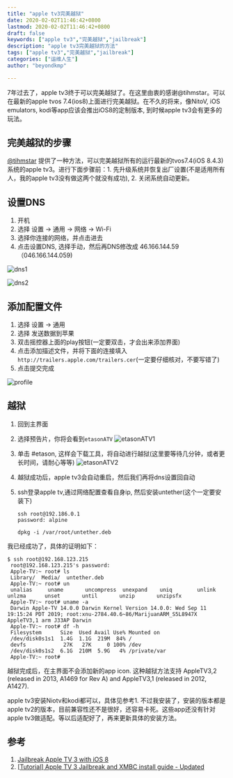 ```yaml
---
title: "apple tv3完美越狱"
date: 2020-02-02T11:46:42+0800
lastmod: 2020-02-02T11:46:42+0800
draft: false
keywords: ["apple tv3","完美越狱","jailbreak"]
description: "apple tv3完美越狱的方法"
tags: ["apple tv3","完美越狱","jailbreak"]
categories: ["运维人生"]
author: "beyondkmp"

---
```


7年过去了，apple tv3终于可以完美越狱了。在这里由衷的感谢@tihmstar。可以在最新的apple tvos 7.4(ios8)上面进行完美越狱。在不久的将来，像NitoV, iOS emulators, kodi等app应该会推出iOS8的定制版本, 到时候apple tv3会有更多的玩法。

## 完美越狱的步骤

[@tihmstar](https://twitter.com/tihmstar) 提供了一种方法，可以完美越狱所有的运行最新的tvos7.4(iOS 8.4.3)系统的apple tv3。进行下面步骤前：1. 先升级系统并恢复出厂设置(不是适用所有人，我的apple tv3没有做这两个就没有成功), 2. 关闭系统自动更新。

## 设置DNS

1. 开机
2. 选择 设置 -> 通用 -> 网络 -> Wi-Fi
3. 选择你连接的网络，并点击进去
4. 点击设置DNS, 选择手动，然后再DNS修改成 46.166.144.59（046.166.144.059)

![dns1](/imgs/appletv3/dns1.png)


<!--more-->

![dns2](/imgs/appletv3/dns2.png)

## 添加配置文件

1. 选择 设置 -> 通用
2. 选择 发送数据到苹果
3. 双击摇控器上面的play按钮(一定要双击，才会出来添加界面)
4. 点击添加描述文件，并将下面的连接填入`http://trailers.apple.com/trailers.cer`(一定要仔细核对，不要写错了)
5. 点击提交完成

![profile]( /imgs/appletv3/profile.png )

## 越狱

1. 回到主界面
2. 选择预告片，你将会看到`etasonATV`
    ![etasonATV1]( /imgs/appletv3/etasonATV1.png )

3. 单击 #etason, 这样会下载工具，将自动进行越狱(这里要等待几分钟，或者更长时间，请耐心等等)
    ![etasonATV2]( /imgs/appletv3/etasonATV2.png )

4. 越狱成功后，apple tv3会自动重启，然后我们再将dns设置回自动
5. ssh登录apple tv,通过网络配置查看自身ip, 然后安装untether(这个一定要安装下)

    ```
    ssh root@192.186.0.1
    password: alpine

    dpkg -i /var/root/untether.deb
    ```

我已经成功了，具体的证明如下：

```
$ ssh root@192.168.123.215
 root@192.168.123.215's password:
 Apple-TV:~ root# ls
 Library/  Media/  untether.deb
 Apple-TV:~ root# un
 unalias     uname       uncompress  unexpand    uniq        unlink      unlzma      unset       until       unzip       unzipsfx
 Apple-TV:~ root# uname -a
 Darwin Apple-TV 14.0.0 Darwin Kernel Version 14.0.0: Wed Sep 11 19:15:24 PDT 2019; root:xnu-2784.40.6~86/MarijuanARM_S5L8947X AppleTV3,1 arm J33AP Darwin
 Apple-TV:~ root# df -h
 Filesystem      Size  Used Avail Use% Mounted on
 /dev/disk0s1s1  1.4G  1.1G  219M  84% /
 devfs            27K   27K     0 100% /dev
 /dev/disk0s1s2  6.1G  210M  5.9G   4% /private/var
 Apple-TV:~ root#

```

越狱完成后，在主界面不会添加新的app icon. 这种越狱方法支持 AppleTV3,2 (released in 2013, A1469 for Rev A) and AppleTV3,1 (released in 2012, A1427).

apple tv3安装Niotv和kodi都可以，具体见参考1. 不过我安装了，安装的版本都是apple tv2的版本，目前兼容性还不是很好，还容易卡死。这些app还没有针对apple tv3做适配。等以后适配好了，再来更新具体的安装方法。



##  参考

1. [Jailbreak Apple TV 3 with iOS 8](https://kubadownload.com/news/jailbreak-apple-tv-3)
2. [[Tutorial] Apple TV 3 Jailbreak and XMBC install guide - Updated](https://www.reddit.com/r/jailbreak/comments/eu0nye/tutorial_apple_tv_3_jailbreak_and_xmbc_install/)
